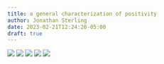 ```yaml
---
title: a general characterization of positivity
author: Jonathan Sterling
date: 2023-02-21T12:24:20-05:00
draft: true
---
```


![](jms-002P)
![](jms-002Q)
![](jms-002R)
![](jms-002T)
![](jms-002S)
